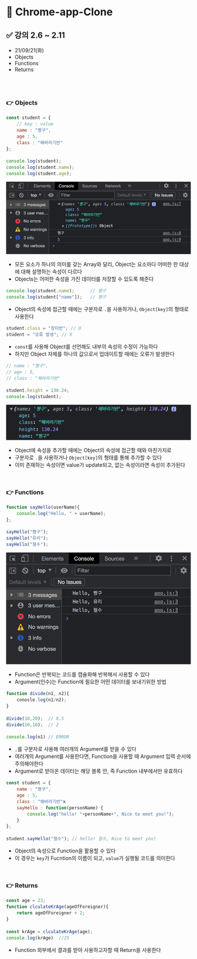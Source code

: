 # 📌 Chrome-app-Clone
## ✅ 강의 2.6 ~ 2.11
- 21/09/21(화) 
- Objects
- Functions
- Returns

<br>

<br>


### 👉 Objects
```javascript
const student = {
    // key : value
    name : "짱구",
    age : 5,
    class : "해바라기반"
};

console.log(student);
console.log(student.name);
console.log(student.age);
```
![2.6-1](img/2.6-1.png)

- 모든 요소가 하나의 의미를 갖는 Array와 달리, Object는 요소마다 어떠한 한 대상에 대해 설명하는 속성이 다르다
- Objects는 어떠한 속성을 가진 데이터를 저장할 수 있도록 해준다 

```javascript
console.log(student.name);      // 짱구
console.log(student["name"]);   // 짱구
```
- Object의 속성에 접근할 때에는 구분자로 `.`을 사용하거나, `Object[key]`의 형태로 사용한다


```javascript
student.class = "장미반"; // O
student = "오류 발생"; // X
``` 

- `const`를 사용해 Object를 선언해도 내부의 속성의 수정이 가능하다
- 하지만 Object 자체를 하나의 값으로서 업데이트할 때에는 오류가 발생한다

```javascript
// name : "짱구",
// age : 5,
// class : "해바라기반"

student.height = 130.24;
console.log(student);
```
![2.6-2](img/2.6-2.png)
- Object에 속성을 추가할 때에는 Object의 속성에 접근할 때와 마찬가지로
- 구분자로 `.`을 사용하거나 `Object[key]`의 형태를 통해 추가할 수 있다
- 이미 존재하는 속성이면 value가 update되고, 없는 속성이라면 속성이 추가된다 

<br>

### 👉 Functions
```javascript
function sayHello(userName){
    console.log("Hello, " + userName);
};

sayHello("짱구");
sayHello("유리");
sayHello("철수");
```
![2.7-1](img/2.7-1.png)
- Function은 반복되는 코드를 캡슐화해 반복해서 사용할 수 있다
- Argument(인수)는 Function에 필요한 어떤 데이터를 보내기위한 방법

```javascript
function divide(n1, n2){
    conosle.log(n1/n2);
}

divide(10,20);  // 0.5
divide(20,10);  // 2

console.log(n1) // ERROR
```

- `,`를 구분자로 사용해 여러개의 Argument를 받을 수 있다
- 여러개의 Argument를 사용한다면, Function을 사용할 때 Argument 입력 순서에 주의해야한다 
- Argument로 받아온 데이터는 해당 블록 안, 즉 Function 내부에서만 유효하다 

```javascript
const student = {
    name : "짱구",
    age : 5,
    class : "해바라기반"x
    sayHello : function(personName) {
        console.log("hello! "+personName+", Nice to meet you!");
    }
};

student.sayHello("철수"); // hello! 철수, Nice to meet you!
```
- Object의 속성으로 Function을 활용할 수 있다
- 이 경우는 `key`가 Fucntion의 이름이 되고, `value`가 실행될 코드를 의미한다 


<br>

### 👉 Returns
```javascript
const age = 23;
function clculateKrAge(ageOfForeigner){
    return ageOfForeigner + 2;
}

const krAge = clculateKrAge(age);
console.log(krAge)  //25
```
- Function 외부에서 결과를 받아 사용하고자할 때 Return을 사용한다 

<br>